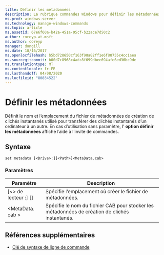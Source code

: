 ```yaml
---
title: Définir les métadonnées
description: La rubrique commandes Windows pour définir les métadonnées, qui définit le nom et l’emplacement du fichier de métadonnées de création de clichés instantanés utilisé pour transférer des clichés instantanés d’un ordinateur à un autre.
ms.prod: windows-server
ms.technology: manage-windows-commands
ms.topic: article
ms.assetid: 67e6f60a-b42a-451a-95cf-b22ace7d50c2
author: coreyp-at-msft
ms.author: coreyp
manager: dongill
ms.date: 10/16/2017
ms.openlocfilehash: b5bd728650cf163f98a82ff1e6f88755c4cc1aea
ms.sourcegitcommit: b00d7c8968c4adc8f699dbee694afe6ed36bc9de
ms.translationtype: MT
ms.contentlocale: fr-FR
ms.lasthandoff: 04/08/2020
ms.locfileid: "80834522"
---
```

# <a name="set-metadata"></a>Définir les métadonnées

Définit le nom et l’emplacement du fichier de métadonnées de création de clichés instantanés utilisé pour transférer des clichés instantanés d’un ordinateur à un autre. En cas d’utilisation sans paramètre, l' **option définir les métadonnées** affiche l’aide à l’invite de commandes.

## <a name="syntax"></a>Syntaxe

```
set metadata [<Drive>:][<Path>]<MetaData.cab>
```

### <a name="parameters"></a>Paramètres

|Paramètre|Description|
|---------|-----------|
|[\<> de lecteur :] [<Path>]|Spécifie l’emplacement où créer le fichier de métadonnées.|
|\<MetaData. cab >|Spécifie le nom du fichier CAB pour stocker les métadonnées de création de clichés instantanés.|

## <a name="additional-references"></a>Références supplémentaires

- [Clé de syntaxe de ligne de commande](command-line-syntax-key.md)